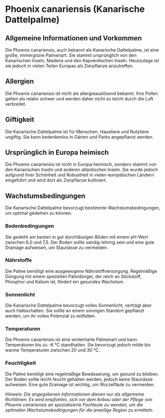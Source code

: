 # Phoenix canariensis (Kanarische Dattelpalme)

## Allgemeine Informationen und Vorkommen
Die Phoenix canariensis, auch bekannt als Kanarische Dattelpalme, ist eine große, immergrüne Palmenart. Sie stammt ursprünglich von den Kanarischen Inseln, Madeira und den Kapverdischen Inseln. Heutzutage ist sie jedoch in vielen Teilen Europas als Zierpflanze anzutreffen.

## Allergien
Die Phoenix canariensis ist nicht als allergieauslösend bekannt. Ihre Pollen gelten als relativ schwer und werden daher nicht so leicht durch die Luft verbreitet.

## Giftigkeit
Die Kanarische Dattelpalme ist für Menschen, Haustiere und Nutztiere ungiftig. Sie kann bedenkenlos in Gärten und Parks angepflanzt werden.

## Ursprünglich in Europa heimisch
Die Phoenix canariensis ist nicht in Europa heimisch, sondern stammt von den Kanarischen Inseln und anderen atlantischen Inseln. Sie wurde jedoch aufgrund ihrer Schönheit und Robustheit in vielen europäischen Ländern eingeführt und wird dort als Zierpflanze kultiviert.

## Wachstumsbedingungen
Die Kanarische Dattelpalme bevorzugt bestimmte Wachstumsbedingungen, um optimal gedeihen zu können.

### Bodenbedingungen
Sie gedeiht am besten in gut durchlässigen Böden mit einem pH-Wert zwischen 6,0 und 7,5. Der Boden sollte sandig-lehmig sein und eine gute Drainage aufweisen, um Staunässe zu vermeiden.

### Nährstoffe
Die Palme benötigt eine ausgewogene Nährstoffversorgung. Regelmäßige Düngung mit einem speziellen Palmdünger, der reich an Stickstoff, Phosphor und Kalium ist, fördert ein gesundes Wachstum.

### Sonnenlicht
Die Kanarische Dattelpalme bevorzugt volles Sonnenlicht, verträgt aber auch Halbschatten. Sie sollte an einem sonnigen Standort gepflanzt werden, um ihr volles Potenzial zu entfalten.

### Temperaturen
Die Phoenix canariensis ist eine winterharte Palmenart und kann Temperaturen bis zu -6 °C standhalten. Sie bevorzugt jedoch milde bis warme Temperaturen zwischen 20 und 30 °C.

### Feuchtigkeit
Die Palme benötigt eine regelmäßige Bewässerung, um gesund zu bleiben. Der Boden sollte leicht feucht gehalten werden, jedoch keine Staunässe aufweisen. Eine gute Drainage ist wichtig, um Wurzelfäule zu vermeiden.

*Hinweis: Die angegebenen Informationen dienen nur als allgemeine Richtlinien. Es wird empfohlen, sich vor dem Anbau oder der Pflege von Phoenix canariensis an spezialisierte Fachleute zu wenden, um die optimalen Wachstumsbedingungen für die jeweilige Region zu ermitteln.*
